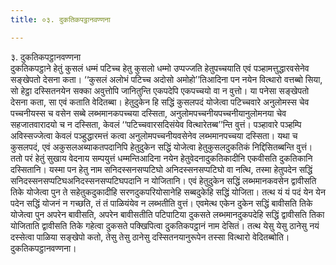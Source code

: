 ```yaml
---
title: ०३. दुकतिकपट्ठानवण्णना

---
```

३. दुकतिकपट्ठानवण्णना  
दुकतिकपट्ठाने हेतुं कुसलं धम्मं पटिच्च हेतु कुसलो धम्मो उप्पज्जति हेतुपच्चयाति एवं पञ्हामत्तुद्धारवसेनेव सङ्खेपतो देसना कता। ‘‘कुसलं अलोभं पटिच्च अदोसो अमोहो’’तिआदिना पन नयेन वित्थारो वत्तब्बो सिया, सो हेट्ठा दस्सितनयेन सक्का अवुत्तोपि जानितुन्ति एकपदेपि एकपच्चयो वा न वुत्तो। या पनेसा सङ्खेपतो देसना कता, सा एवं कताति वेदितब्बा। हेतुदुकेन हि सद्धिं कुसलपदं योजेत्वा पटिच्चवारे अनुलोमस्स चेव पच्चनीयस्स च वसेन सब्बे लब्भमानकपच्चया दस्सिता, अनुलोमपच्चनीयपच्चनीयानुलोमनया चेव सहजातवारादयो च न दस्सिता, केवलं ‘‘पटिच्चवारसदिसंयेव वित्थारेतब्ब’’न्ति वुत्तं। पञ्हावारे पञ्हम्पि अविस्सज्जेत्वा केवलं पञ्हुद्धारमत्तं कत्वा अनुलोमपच्चनीयवसेनेव लब्भमानपच्चया दस्सिता। यथा च कुसलपदं, एवं अकुसलअब्याकतपदानिपि हेतुदुकेन सद्धिं योजेत्वा हेतुकुसलदुकतिकं निद्दिसितब्बन्ति वुत्तं।  
ततो परं हेतुं सुखाय वेदनाय सम्पयुत्तं धम्मन्तिआदिना नयेन हेतुवेदनादुकतिकादीनि एकवीसति दुकतिकानि दस्सितानि। यस्मा पन हेतु नाम सनिदस्सनसप्पटिघो अनिदस्सनसप्पटिघो वा नत्थि, तस्मा हेतुपदेन सद्धिं सनिदस्सनसप्पटिघअनिदस्सनसप्पटिघपदानि न योजितानि। एवं हेतुदुकेन सद्धिं लब्भमानकवसेन द्वावीसति तिके योजेत्वा पुन ते सहेतुकदुकादीहि सरणदुकपरियोसानेहि सब्बदुकेहि सद्धिं योजिता। तत्थ यं यं पदं येन येन पदेन सद्धिं योजनं न गच्छति, तं तं पाळियंयेव न लब्भतीति वुत्तं। एवमेत्थ एकेन दुकेन सद्धिं बावीसति तिके योजेत्वा पुन अपरेन बावीसति, अपरेन बावीसतीति पटिपाटिया दुकसते लब्भमानदुकपदेहि सद्धिं द्वावीसति तिका योजिताति द्वावीसति तिके गहेत्वा दुकसते पक्खिपित्वा दुकतिकपट्ठानं नाम देसितं। तत्थ येसु येसु ठानेसु नयं दस्सेत्वा पाळिया सङ्खेपो कतो, तेसु तेसु ठानेसु दस्सितनयानुरूपेन तस्सा वित्थारो वेदितब्बोति।  
दुकतिकपट्ठानवण्णना।  